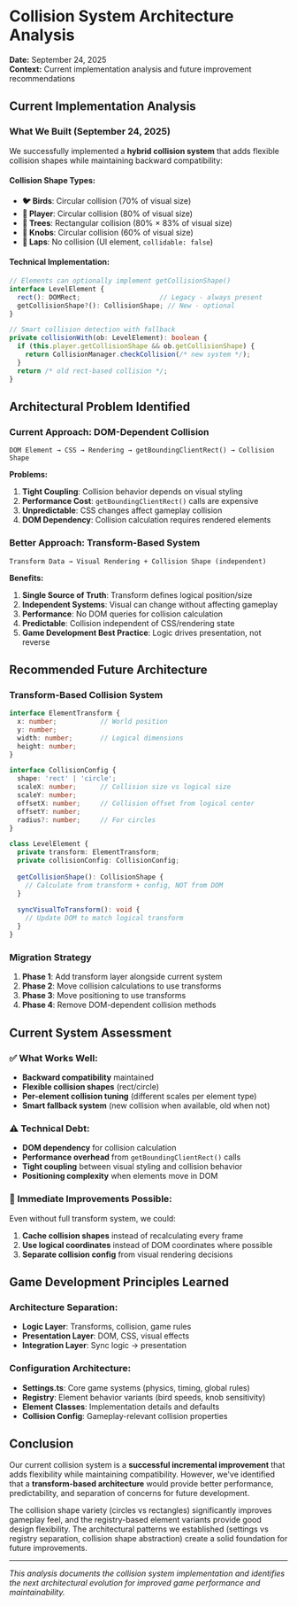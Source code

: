 # Collision System Architecture Analysis
**Date:** September 24, 2025  
**Context:** Current implementation analysis and future improvement recommendations  

## Current Implementation Analysis

### **What We Built (September 24, 2025)**

We successfully implemented a **hybrid collision system** that adds flexible collision shapes while maintaining backward compatibility:

#### **Collision Shape Types:**
- **🐦 Birds**: Circular collision (70% of visual size)
- **👤 Player**: Circular collision (80% of visual size)  
- **🌳 Trees**: Rectangular collision (80% × 83% of visual size)
- **🔔 Knobs**: Circular collision (60% of visual size)
- **🔁 Laps**: No collision (UI element, `collidable: false`)

#### **Technical Implementation:**
```typescript
// Elements can optionally implement getCollisionShape()
interface LevelElement {
  rect(): DOMRect;                    // Legacy - always present
  getCollisionShape?(): CollisionShape; // New - optional
}

// Smart collision detection with fallback
private collisionWith(ob: LevelElement): boolean {
  if (this.player.getCollisionShape && ob.getCollisionShape) {
    return CollisionManager.checkCollision(/* new system */);
  }
  return /* old rect-based collision */;
}
```

## Architectural Problem Identified

### **Current Approach: DOM-Dependent Collision**
```
DOM Element → CSS → Rendering → getBoundingClientRect() → Collision Shape
```

**Problems:**
1. **Tight Coupling**: Collision behavior depends on visual styling
2. **Performance Cost**: `getBoundingClientRect()` calls are expensive  
3. **Unpredictable**: CSS changes affect gameplay collision
4. **DOM Dependency**: Collision calculation requires rendered elements

### **Better Approach: Transform-Based System**
```
Transform Data → Visual Rendering + Collision Shape (independent)
```

**Benefits:**
1. **Single Source of Truth**: Transform defines logical position/size
2. **Independent Systems**: Visual can change without affecting gameplay
3. **Performance**: No DOM queries for collision calculation
4. **Predictable**: Collision independent of CSS/rendering state
5. **Game Development Best Practice**: Logic drives presentation, not reverse

## Recommended Future Architecture

### **Transform-Based Collision System**
```typescript
interface ElementTransform {
  x: number;           // World position
  y: number;           
  width: number;       // Logical dimensions
  height: number;      
}

interface CollisionConfig {
  shape: 'rect' | 'circle';
  scaleX: number;      // Collision size vs logical size
  scaleY: number;
  offsetX: number;     // Collision offset from logical center
  offsetY: number;
  radius?: number;     // For circles
}

class LevelElement {
  private transform: ElementTransform;
  private collisionConfig: CollisionConfig;
  
  getCollisionShape(): CollisionShape {
    // Calculate from transform + config, NOT from DOM
  }
  
  syncVisualToTransform(): void {
    // Update DOM to match logical transform
  }
}
```

### **Migration Strategy**
1. **Phase 1**: Add transform layer alongside current system
2. **Phase 2**: Move collision calculations to use transforms
3. **Phase 3**: Move positioning to use transforms  
4. **Phase 4**: Remove DOM-dependent collision methods

## Current System Assessment

### **✅ What Works Well:**
- **Backward compatibility** maintained
- **Flexible collision shapes** (rect/circle) 
- **Per-element collision tuning** (different scales per element type)
- **Smart fallback system** (new collision when available, old when not)

### **⚠️ Technical Debt:**
- **DOM dependency** for collision calculation
- **Performance overhead** from `getBoundingClientRect()` calls
- **Tight coupling** between visual styling and collision behavior
- **Positioning complexity** when elements move in DOM

### **🔧 Immediate Improvements Possible:**
Even without full transform system, we could:
1. **Cache collision shapes** instead of recalculating every frame
2. **Use logical coordinates** instead of DOM coordinates where possible
3. **Separate collision config** from visual rendering decisions

## Game Development Principles Learned

### **Architecture Separation:**
- **Logic Layer**: Transforms, collision, game rules
- **Presentation Layer**: DOM, CSS, visual effects
- **Integration Layer**: Sync logic → presentation

### **Configuration Architecture:**
- **Settings.ts**: Core game systems (physics, timing, global rules)
- **Registry**: Element behavior variants (bird speeds, knob sensitivity)
- **Element Classes**: Implementation details and defaults
- **Collision Config**: Gameplay-relevant collision properties

## Conclusion

Our current collision system is a **successful incremental improvement** that adds flexibility while maintaining compatibility. However, we've identified that a **transform-based architecture** would provide better performance, predictability, and separation of concerns for future development.

The collision shape variety (circles vs rectangles) significantly improves gameplay feel, and the registry-based element variants provide good design flexibility. The architectural patterns we established (settings vs registry separation, collision shape abstraction) create a solid foundation for future improvements.

---

*This analysis documents the collision system implementation and identifies the next architectural evolution for improved game performance and maintainability.*